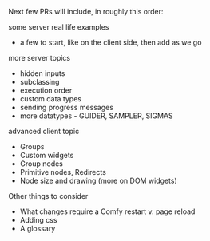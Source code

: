 
Next few PRs will include, in roughly this order:

some server real life examples
- a few to start, like on the client side, then add as we go


more server topics
- hidden inputs
- subclassing 
- execution order
- custom data types
- sending progress messages
- more datatypes - GUIDER, SAMPLER, SIGMAS

advanced client topic
- Groups
- Custom widgets 
- Group nodes 
- Primitive nodes, Redirects
- Node size and drawing (more on DOM widgets)

Other things to consider
- What changes require a Comfy restart v. page reload
- Adding css 
- A glossary

